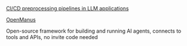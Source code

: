 [CI/CD preprocessing pipelines in LLM applications](https://circleci.com/blog/ci-cd-preprocessing-pipelines-in-llm-applications/)


[OpenManus](https://github.com/mannaandpoem/OpenManus)

Open-source framework for building and running AI agents, connects to tools and APIs, no invite code needed
